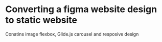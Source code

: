 # Converting a figma website design to static website
Conatins image flexbox, Glide.js carousel and resposive design
